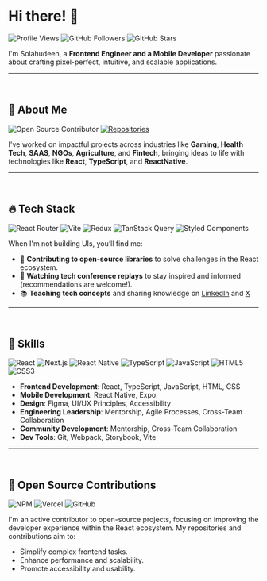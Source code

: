 # Hi there! 👋

![Profile Views](https://komarev.com/ghpvc/?username=salatech&color=blueviolet&style=for-the-badge)
![GitHub Followers](https://img.shields.io/github/followers/salatech?style=for-the-badge&color=blue)
![GitHub Stars](https://img.shields.io/github/stars/salatech?style=for-the-badge&color=yellow)

I'm Solahudeen, a **Frontend Engineer and a Mobile Developer** passionate about crafting pixel-perfect, intuitive, and scalable applications.

---
<br />

## 🙂 About Me  

![Open Source Contributor](https://img.shields.io/badge/Open%20Source-Contributor-brightgreen?style=for-the-badge&color=brightgreen)
[![Repositories](https://img.shields.io/badge/My%20Repositories-%F0%9F%93%96-blue?style=for-the-badge)](https://github.com/salatech?tab=repositories)

I've worked on impactful projects across industries like **Gaming**, **Health Tech**, **SAAS**, **NGOs**, **Agriculture**, and **Fintech**, bringing ideas to life with technologies like **React**, **TypeScript**, and **ReactNative**.  

---
<br />

## 🔥 Tech Stack

![React Router](https://img.shields.io/badge/React_Router-CA4245?style=for-the-badge&logo=react-router&logoColor=white)
![Vite](https://img.shields.io/badge/vite-%23646CFF.svg?style=for-the-badge&logo=vite&logoColor=white)
![Redux](https://img.shields.io/badge/redux-%23593d88.svg?style=for-the-badge&logo=redux&logoColor=white)
![TanStack Query](https://img.shields.io/badge/react%20query-%23FF4154.svg?style=for-the-badge&logo=react-query&logoColor=white)
![Styled Components](https://img.shields.io/badge/styled--components-%23DB7093.svg?style=for-the-badge&logo=styled-components&logoColor=white)

When I'm not building UIs, you’ll find me:  
- 📖 **Contributing to open-source libraries** to solve challenges in the React ecosystem.  
- 🎥 **Watching tech conference replays** to stay inspired and informed (recommendations are welcome!).
- 📚 **Teaching tech concepts** and sharing knowledge on [LinkedIn](https://www.linkedin.com/in/solahudeen-abdulrahmon-000a41215/) and [X](https://www.x.com/salatech2)

---
<br />

## 🚀 Skills

![React](https://img.shields.io/badge/react-%2320232a.svg?style=for-the-badge&logo=react&logoColor=%2361DAFB)
![Next.js](https://img.shields.io/badge/next-black?style=for-the-badge&logo=next.js&logoColor=white)
![React Native](https://img.shields.io/badge/next-black?style=for-the-badge&logo=reactnative&logoColor=white)
![TypeScript](https://img.shields.io/badge/typescript-%23007ACC.svg?style=for-the-badge&logo=typescript&logoColor=white)
![JavaScript](https://img.shields.io/badge/javascript-%23323330.svg?style=for-the-badge&logo=javascript&logoColor=%23F7DF1E)
![HTML5](https://img.shields.io/badge/html5-%23E34F26.svg?style=for-the-badge&logo=html5&logoColor=white)
![CSS3](https://img.shields.io/badge/css3-%231572B6.svg?style=for-the-badge&logo=css3&logoColor=white)

- **Frontend Development**: React, TypeScript, JavaScript, HTML, CSS
- **Mobile Development**: React Native, Expo.
- **Design**: Figma, UI/UX Principles, Accessibility  
- **Engineering Leadership**: Mentorship, Agile Processes, Cross-Team Collaboration
- **Community Development**: Mentorship, Cross-Team Collaboration
- **Dev Tools**: Git, Webpack, Storybook, Vite  

---
<br />

## 🌟 Open Source Contributions

![NPM](https://img.shields.io/badge/NPM-%23CB3837.svg?style=for-the-badge&logo=npm&logoColor=white)
![Vercel](https://img.shields.io/badge/vercel-%23000000.svg?style=for-the-badge&logo=vercel&logoColor=white)
![GitHub](https://img.shields.io/badge/github-%23121011.svg?style=for-the-badge&logo=github&logoColor=white)

I'm an active contributor to open-source projects, focusing on improving the developer experience within the React ecosystem. My repositories and contributions aim to:  
- Simplify complex frontend tasks.
- Enhance performance and scalability.
- Promote accessibility and usability.
